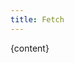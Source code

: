 ```yaml
---
title: Fetch
---
```


<script>
	import { onMount } from 'svelte'

	let content
	onMount(async () => {
		fetch('https://api.github.com/repos/babakfp/fetch-test-repo/contents/README.md')
		.then(response => response.json())
		.then(data => {
			console.log(data)
			content = data.content
			console.log(content)
		}).catch(error => {
			console.log(error)
			return []
		})
	})
</script>

<!--
	❌ ERROR: </p> attempted to close an element that was not open
-->
<!-- {#if content}
	{@html atob(content)}
{:else}
	Loading...
{/if} -->

<!--
	✅ ERROR goes away: </p> attempted to close an element that was not open
	❌ but content doesn't get converted to HTML!
-->
<!-- {@html content ? atob(content) : 'Loading...'} -->

{content}
